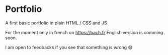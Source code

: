 # Portfolio
A first basic portfolio in plain HTML / CSS and JS

For the moment only in french on https://bach.fr
English version is comming soon.

I am open to feedbacks if you see that something is wrong 😄

